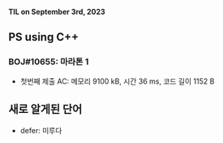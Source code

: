 **TIL on September 3rd, 2023**

## PS using C++
### BOJ#10655: 마라톤 1
* 첫번째 제출 AC: 메모리 9100 kB, 시간 36 ms, 코드 길이 1152 B

## 새로 알게된 단어
* defer: 미루다
